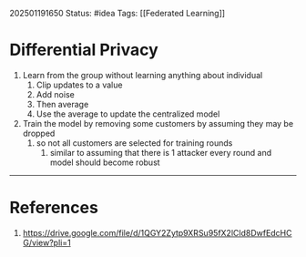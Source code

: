 202501191650
Status: #idea
Tags: [[Federated Learning]]

# Differential Privacy

1. Learn from the group without learning anything about individual
	1. Clip updates to a value 
	2. Add noise
	3. Then average
	4. Use the average to update the centralized model
2. Train the model by removing some customers by assuming they may be dropped
	1. so not all customers are selected for training rounds
		1. similar to assuming that there is 1 attacker every round and model should become robust
---
# References

1. https://drive.google.com/file/d/1QGY2Zytp9XRSu95fX2lCld8DwfEdcHCG/view?pli=1